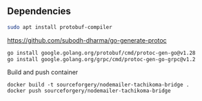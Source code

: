 ## Dependencies

```bash
sudo apt install protobuf-compiler
```

 https://github.com/subodh-dharma/go-generate-protoc

```bash
go install google.golang.org/protobuf/cmd/protoc-gen-go@v1.28
go install google.golang.org/grpc/cmd/protoc-gen-go-grpc@v1.2
```

Build and push container
```
docker build -t sourceforgery/nodemailer-tachikoma-bridge .
docker push sourceforgery/nodemailer-tachikoma-bridge
```